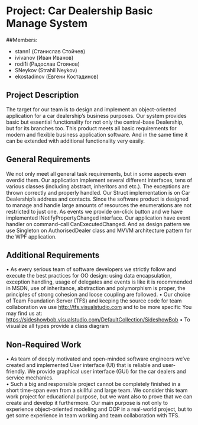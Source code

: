 # Project: Car Dealership Basic Manage System

##Members: 

- stann1 (Станислав Стойчев)
-	ivivanov (Иван Иванов)
-	rodi1i (Радослав Стоянов)
-	SNeykov (Strahil Neykov)
-	ekostadinov (Евгени Костадинов)

## Project Description

The target for our team is to design and implement an object-oriented application for a car dealership’s business purposes. Our system provides basic but essential functionality for not only the central-base Dealership, but for its branches too. This product meets all basic requirements for modern and flexible business application software. And in the same time it can be extended with additional functionality very easily.

## General Requirements

We not only meet all general task requirements, but in some aspects even overdid them. Our application implement several different interfaces, tens of various classes (including abstract, inheritors and etc.). The exceptions are thrown correctly and properly handled. Our Struct implementation is on Car Dealership’s address and contacts. Since the software product is designed to manage and handle large amounts of resources the enumerations are not restricted to just one. As events we provide on-click button and we have implemented INotifyPropertyChanged interface. Our application have event handler on command-call CanExecutedChanged. And as design pattern we use Singleton on AuthorisedDealer class and MVVM architecture pattern for the WPF application. 

## Additional Requirements

•	As every serious team of software developers we strictly follow and execute the best practices for OO design: using data encapsulation, exception handling, usage of delegates and events is like it is recommended in MSDN, use of inheritance, abstraction and polymorphism is proper, the principles of strong cohesion and loose coupling are followed.
•	Our choice of Team Foundation Server (TFS) and keeping the source code for team collaboration we use http://tfs.visualstudio.com and to be more specific You may find us at: https://sideshowbob.visualstudio.com/DefaultCollection/SideshowBob
•	To visualize all types provide a class diagram

## Non-Required Work

•  As team of deeply motivated and open-minded software engineers we’ve created and implemented User interface (UI) that is reliable and user-friendly. We provide graphical user interface (GUI) for the car dealers and service mechanics.  
•	 Such a big and responsible project cannot be completely finished in a short time-span even from a skillful and large team. We consider this team work project for educational purpose, but we want also to prove that we can create and develop it furthermore. Our main purpose is not only to experience object-oriented modeling and OOP in a real-world project, but to get some experience in team working and team collaboration with TFS. 

